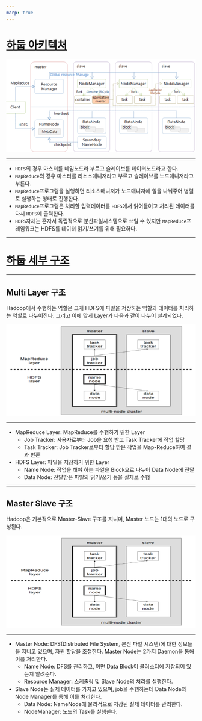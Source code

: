 ```yaml
---
marp: true
---
```

# [하둡 아키텍처](https://velog.io/@ha0kim/2021-03-02)
![Alt text](./img/architecture/image0.png)

---
- `HDFS`의 경우 마스터를 네임노드라 부르고 슬레이브를 데이터노드라고 한다.
- `MapReduce`의 경우 마스터를 리소스매니저라고 부르고 슬레이브를 노드매니저라고 부른다.
- `MapReduce`프로그램을 실행하면 리소스매니저가 노드매니저에 일을 나눠주어 병렬로 실행하는 형태로 진행한다.
- `MapReduce`프로그램은 처리할 입력데이터를 `HDFS`에서 읽어들이고 처리된 데이터를 다시 `HDFS`에 출력한다.
- `HDFS`자체는 혼자서 독립적으로 분산파일시스템으로 쓰일 수 있지만 `MapReduce`프레임워크는 HDFS를 데이터 읽기/쓰기를 위해 필요하다.

---
# [하둡 세부 구조](https://mangkyu.tistory.com/129)

---
## Multi Layer 구조 
Hadoop에서 수행하는 역할은 크게 HDFS에 파일을 저장하는 역할과 데이터를 처리하는 역할로 나누어진다. 그리고 이에 맞게 Layer가 다음과 같이 나누어 설계되었다.

![Alt text](./img/architecture/image.png)

---
- MapReduce Layer: MapReduce를 수행하기 위한 Layer
    - Job Tracker: 사용자로부터 Job을 요청 받고 Task Tracker에 작업 할당
    - Task Tracker: Job Tracker로부터 할당 받은 작업을 Map-Reduce하여 결과 반환
- HDFS Layer: 파일을 저장하기 위한 Layer
    - Name Node: 작업을 해야 하는 파일을 Block으로 나누어 Data Node에 전달
    - Data Node: 전달받은 파일의 읽기/쓰기 등을 실제로 수행

---
## Master Slave 구조 
Hadoop은 기본적으로 Master-Slave 구조를 지니며, Master 노드는 1대의 노드로 구성된다.

![Alt text](./img/architecture/image-1.png)

---
- Master Node: DFS(Distrbuted File System, 분산 파일 시스템)에 대한 정보들을 지니고 있으며, 자원 할당을 조절한다. Master Node는 2가지 Daemon을 통해 이를 처리한다.
    - Name Node: DFS를 관리하고, 어떤 Data Block이 클러스터에 저장되어 있는지 알려준다.
    - Resource Manager: 스케줄링 및 Slave Node의 처리를 실행한다.
- Slave Node는 실제 데이터를 가지고 있으며, job을 수행하는데 Data Node와 Node Manager를 통해 이를 처리한다.
    - Data Node: NameNode에 물리적으로 저장된 실제 데이터를 관리한다.
    - NodeManager: 노드의 Task를 실행한다.


